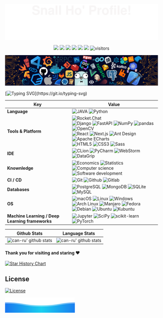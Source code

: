 <!-- banner-top -->

![](assets/svg/banner-top.svg)

<!-- shields -->

<p align="center">
    <a href="https://github.com/can-ru/can-ru"><img src="https://img.shields.io/badge/status-updating-2DFF91"></a>
    <!-- <a href="https://github.com/rust-lang/rust"><img src="https://img.shields.io/badge/Rust-^1.74.1-FF2D9B?logo=rust&logoColor=white"></a> -->
    <!-- <a href="https://github.com/python/cpython"><img src="https://img.shields.io/badge/Python-^3.10-FF2D9B?logo=python&logoColor=white"></a> -->
    <!-- <a href="https://github.com/vercel/next.js"><img src="https://img.shields.io/badge/Next.js-^14.0.3-FF2D9B?logo=nextdotjs&logoColor=white"></a> -->
    <!-- <a href="https://github.com/dcurtis/markdown-mark"><img src="https://img.shields.io/badge/Markdwon-mdx-FF2D9B?logo=markdown&logoColor=white"></a> -->
    <a href="https://github.com/can-ru/can-ru/graphs/contributors"><img src="https://img.shields.io/github/contributors/can-ru/can-ru?style=flat&logo=github&logoColor=white&color=%23F44D40"></a>
    <a href="https://github.com/can-ru?tab=followers"><img src="https://img.shields.io/github/followers/can-ru?style=flat&logo=github&logoColor=white&color=orange"></a>
    <a href="https://github.com/can-ru/can-ru/network/members"><img src="https://img.shields.io/github/forks/can-ru/can-ru?style=flat&logo=github&logoColor=white&color=gold"></a>
    <a href="https://github.com/can-ru/can-ru/stargazers"><img src="https://img.shields.io/github/stars/can-ru?affiliations=OWNER&style=flat&logo=github&logoColor=white&color=%2327C2A0"></a>
    <a href="https://github.com/can-ru/can-ru/watchers"><img src="https://img.shields.io/github/watchers/can-ru/can-ru?style=flat&logo=github&logoColor=white&color=%233A94EB"></a>
    <img src="https://visitor-badge.laobi.icu/badge?page_id=can-ru.can-ru?left_color=white&right_color=%23A54EE0" alt="visitors"/>
</p>

<!-- banner-header -->

![](assets/img/banner-header.png)

<!-- ticker -->   

[![Typing SVG](https://readme-typing-svg.demolab.com?font=Fira+Code&weight=700&size=24&duration=800&pause=1000&center=true&vCenter=true&random=false&width=900&height=66&lines=Hi+there+%F0%9F%91%8B%2C+I+am+can-ru.;Welcome+to+My+Profile!;Stay+learning%2C+stay+hungry!)](https://git.io/typing-svg)

<!-- skills -->

| Key                                             | Value                                                                                                                                                                                                                                                                                                                                                                                                                                                                                                                                                                                                                                                                                                                                                                                                                                                                                                                                                                                                                                                                                                                                                                                                                                                                                                                                                                                                                                                                                                                                                                                                                                        |
|-------------------------------------------------|----------------------------------------------------------------------------------------------------------------------------------------------------------------------------------------------------------------------------------------------------------------------------------------------------------------------------------------------------------------------------------------------------------------------------------------------------------------------------------------------------------------------------------------------------------------------------------------------------------------------------------------------------------------------------------------------------------------------------------------------------------------------------------------------------------------------------------------------------------------------------------------------------------------------------------------------------------------------------------------------------------------------------------------------------------------------------------------------------------------------------------------------------------------------------------------------------------------------------------------------------------------------------------------------------------------------------------------------------------------------------------------------------------------------------------------------------------------------------------------------------------------------------------------------------------------------------------------------------------------------------------------------|
| **Language**                                    | ![JAVA](https://img.shields.io/badge/-JAVA-%23FF2D55?style=flat&logo=rust&logoColor=%23FFFFFF&color=%23FF2D55) ![Python](https://img.shields.io/badge/-Python-%23FF2D55?style=flat&logo=python&logoColor=%23FFFFFF&color=%23FF2D55)                                                                                                                                                                                                                                                                                                                                                                                                                                                                                                                                                                                                                                                                                                                                                                                                                                                                                                                                                                                                                                                                                                                                                                                                                                                                     |
| **Tools & Platform**                            | ![Rocket.Chat](https://img.shields.io/badge/-Rocket.Chat-%235856D6?style=flat&logo=rocketdotchat&logoColor=%23FFFFFF&color=%235856D6) <br/> ![Django](https://img.shields.io/badge/-Django-%235856D6?style=flat&logo=django&logoColor=%23FFFFFF&color=%235856D6) ![FastAPI](https://img.shields.io/badge/-FastAPI-%235856D6?style=flat&logo=fastapi&logoColor=%23FFFFFF&color=%235856D6) ![NumPy](https://img.shields.io/badge/-NumPy-%235856D6?style=flat&logo=numpy&logoColor=%23FFFFFF&color=%235856D6) ![pandas](https://img.shields.io/badge/-pandas-%235856D6?style=flat&logo=pandas&logoColor=%23FFFFFF&color=%235856D6) ![OpenCV](https://img.shields.io/badge/-OpenCV-%235856D6?style=flat&logo=opencv&logoColor=%23FFFFFF&color=%235856D6) <br/> ![React](https://img.shields.io/badge/-React-%235856D6?style=flat&logo=react&logoColor=%23FFFFFF&color=%235856D6) ![Next.js](https://img.shields.io/badge/-Next.js-%235856D6?style=flat&logo=nextdotjs&logoColor=%23FFFFFF&color=%235856D6) ![Ant Design](https://img.shields.io/badge/-Ant%20Design-%235856D6?style=flat&logo=antdesign&logoColor=%23FFFFFF&color=%235856D6) ![Apache ECharts](https://img.shields.io/badge/-Apache%20ECharts-%235856D6?style=flat&logo=apacheecharts&logoColor=%23FFFFFF&color=%235856D6) <br/> ![HTML5](https://img.shields.io/badge/-HTML5-%235856D6?style=flat&logo=html5&logoColor=%23FFFFFF&color=%235856D6) ![CSS3](https://img.shields.io/badge/-CSS3-%235856D6?style=flat&logo=css3&logoColor=%23FFFFFF&color=%235856D6) ![Sass](https://img.shields.io/badge/-Sass-%235856D6?style=flat&logo=sass&logoColor=%23FFFFFF&color=%235856D6) |
| **IDE**                                         | ![CLion](https://img.shields.io/badge/-CLion-%23007AFF?style=flat&logo=clion&logoColor=%23FFFFFF&color=%23007AFF) ![PyCharm](https://img.shields.io/badge/-PyCharm-%23007AFF?style=flat&logo=pycharm&logoColor=%23FFFFFF&color=%23007AFF) ![WebStorm](https://img.shields.io/badge/-WebStorm-%23007AFF?style=flat&logo=webstorm&logoColor=%23FFFFFF&color=%23007AFF) ![DataGrip](https://img.shields.io/badge/-DataGrip-%23007AFF?style=flat&logo=datagrip&logoColor=%23FFFFFF&color=%23007AFF)                                                                                                                                                                                                                                                                                                                                                                                                                                                                                                                                                                                                                                                                                                                                                                                                                                                                                                                                                                                                                                                                                                                                              |
| **Knownledge**                                  | ![Economics](https://img.shields.io/badge/-Economics-%235AC8FA?style=flat&logo=apple&logoColor=%23FFFFFF&color=%235AC8FA) ![Statistics](https://img.shields.io/badge/-Statistics-%235AC8FA?style=flat&logo=apple&logoColor=%23FFFFFF&color=%235AC8FA) ![Computer science](https://img.shields.io/badge/-Computer%20science-%235AC8FA?style=flat&logo=apple&logoColor=%23FFFFFF&color=%235AC8FA) ![Software development](https://img.shields.io/badge/-Software%20development-%235AC8FA?style=flat&logo=apple&logoColor=%23FFFFFF&color=%235AC8FA)                                                                                                                                                                                                                                                                                                                                                                                                                                                                                                                                                                                                                                                                                                                                                                                                                                                                                                                                                                                                                                                                                            |
| **CI / CD**                                     | ![Git](https://img.shields.io/badge/-Git-%234CD964?style=flat&logo=git&color=%234CD964) ![Github](https://img.shields.io/badge/-Github-%234CD964?style=flat&logo=github&color=%234CD964) ![Gitlab](https://img.shields.io/badge/-Gitlab-%234CD964?style=flat&logo=gitlab&color=%234CD964)                                                                                                                                                                                                                                                                                                                                                                                                                                                                                                                                                                                                                                                                                                                                                                                                                                                                                                                                                                                                                                                                                                                                                                                                                                                                                                                                                    |
| **Databases**                                   | ![PostgreSQL](https://img.shields.io/badge/-PostgreSQL-%23FFCC00?style=flat&logo=postgresql&color=%23FFCC00) ![MongoDB](https://img.shields.io/badge/-MongoDB-%23FFCC00?style=flat&logo=mongodb&color=%23FFCC00) ![SQLite](https://img.shields.io/badge/-SQLite-%23FFCC00?style=flat&logo=sqlite&color=%23FFCC00) ![MySQL](https://img.shields.io/badge/-MySQL-%23FFCC00?style=flat&logo=mysql&color=%23FFCC00)                                                                                                                                                                                                                                                                                                                                                                                                                                                                                                                                                                                                                                                                                                                                                                                                                                                                                                                                                                                                                                                                                                                                                                                                                              |
| **OS**                                          | ![macOS](https://img.shields.io/badge/-macOS-%23FF9500?style=flat&logo=macos&color=%23FF9500) ![Linux](https://img.shields.io/badge/-Linux-%23FF9500?style=flat&logo=linux&color=%23FF9500) ![Windows](https://img.shields.io/badge/-Windows-%23FF9500?style=flat&logo=windows&color=%23FF9500) <br/> ![Arch Linux](https://img.shields.io/badge/-Arch%20Linux-%23FF9500?style=flat&logo=archlinux&color=%23FF9500) ![Manjaro](https://img.shields.io/badge/-Manjaro-%23FF9500?style=flat&logo=manjaro&color=%23FF9500) ![Fedora](https://img.shields.io/badge/-Fedora-%23FF9500?style=flat&logo=fedora&color=%23FF9500) ![Debian](https://img.shields.io/badge/-Debian-%23FF9500?style=flat&logo=debian&color=%23FF9500) ![Ubuntu](https://img.shields.io/badge/-Ubuntu-%23FF9500?style=flat&logo=ubuntu&color=%23FF9500) ![Kubuntu](https://img.shields.io/badge/-Kubuntu-%23FF9500?style=flat&logo=kubuntu&color=%23FF9500)                                                                                                                                                                                                                                                                                                                                                                                                                                                                                                                                                                                                                                                                                                               |
| **Machine Learning / Deep Learning frameworks** | ![Jupyter](https://img.shields.io/badge/-Jupyter-%23FF3B30?style=flat&logo=jupyter&logoColor=%23FFFFFF&color=%23FF3B30) ![SciPy](https://img.shields.io/badge/-SciPy-%23FF3B30?style=flat&logo=scipy&logoColor=%23FFFFFF&color=%23FF3B30) ![scikit-learn](https://img.shields.io/badge/-scikit--learn-%23FF3B30?style=flat&logo=scikitlearn&logoColor=%23FFFFFF&color=%23FF3B30) ![PyTorch](https://img.shields.io/badge/-PyTorch-%23FF3B30?style=flat&logo=pytorch&logoColor=%23FFFFFF&color=%23FF3B30)                                                                                                                                                                                                                                                                                                                                                                                                                                                                                                                                                                                                                                                                                                                                                                                                                                                                                                                                                                                                                                                                                                                                     |

<!-- card stats -->

| Github Stats                                                                                                                                 | Language Stats                                                                                                                |
|----------------------------------------------------------------------------------------------------------------------------------------------|-------------------------------------------------------------------------------------------------------------------------------|
| ![can-ru' github stats](https://github-readme-stats.vercel.app/api?username=can-ru&show_icons=true&theme=algolia&include_all_commits=true) | ![can-ru' github stats](https://github-readme-stats.vercel.app/api/top-langs/?username=can-ru&theme=algolia&layout=compact) |

#### Thank you for visiting and staring :heart:

<!-- star history -->

<a href="https://star-history.com/#can-ru/can-ru&Date">
  <picture>
    <source media="(prefers-color-scheme: dark)" srcset="https://api.star-history.com/svg?repos=can-ru/can-ru&type=Date&theme=dark" />
    <source media="(prefers-color-scheme: light)" srcset="https://api.star-history.com/svg?repos=can-ru/can-ru&type=Date" />
    <img alt="Star History Chart" src="https://api.star-history.com/svg?repos=can-ru/can-ru&type=Date" />
  </picture>
</a>

<!-- license -->

## License

[![License](https://img.shields.io/badge/License-MIT-%23FF2D55?style=flat&labelColor=%235856D6&color=%23FF2D55)](https://github.com/can-ru/can-ru/blob/main/LICENSE)

<!-- banner-bottom -->

![](assets/svg/banner-bottom.svg)
